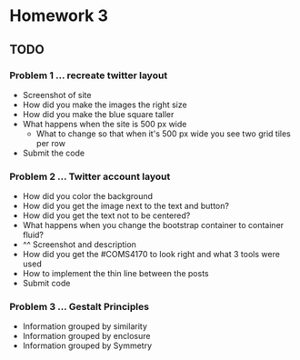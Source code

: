 # Homework 3

## TODO

### Problem 1 ... recreate twitter layout

* Screenshot of site
* How did you make the images the right size
* How did you make the blue square taller
* What happens when the site is 500 px wide
  * What to change so that when it's 500 px wide you see two grid tiles per row
* Submit the code

### Problem 2 ... Twitter account layout
* How did you color the background
* How did you get the image next to the text and button?
* How did you get the text not to be centered?
* What happens when you change the bootstrap container to container fluid?
* ^^ Screenshot and description
* How did you get the #COMS4170 to look right and what 3 tools were used
* How to implement the thin line between the posts
* Submit code

### Problem 3 ... Gestalt Principles
* Information grouped by similarity
* Information grouped by enclosure
* Information grouped by Symmetry
